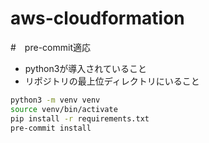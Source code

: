 # aws-cloudformation

#　pre-commit適応
- python3が導入されていること
- リポジトリの最上位ディレクトリにいること
```sh
python3 -m venv venv 
source venv/bin/activate  
pip install -r requirements.txt
pre-commit install
```
